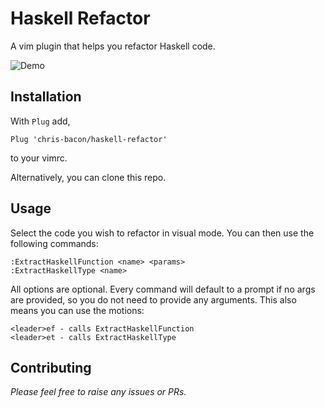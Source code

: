 # Haskell Refactor

A vim plugin that helps you refactor Haskell code.

![Demo](https://github.com/chris-bacon/haskell-refactor/raw/master/demo.gif "Demo")

## Installation

With `Plug` add,

```vim
Plug 'chris-bacon/haskell-refactor'
```

to your vimrc.

Alternatively, you can clone this repo.

## Usage

Select the code you wish to refactor in visual mode. You can then use the following commands:

```vim
:ExtractHaskellFunction <name> <params>
:ExtractHaskellType <name>
```

All options are optional. Every command will default to a prompt if no args are provided, so you do not need to provide any arguments. This also means you can use the motions:

```
<leader>ef - calls ExtractHaskellFunction
<leader>et - calls ExtractHaskellType
```

## Contributing

_Please feel free to raise any issues or PRs._
